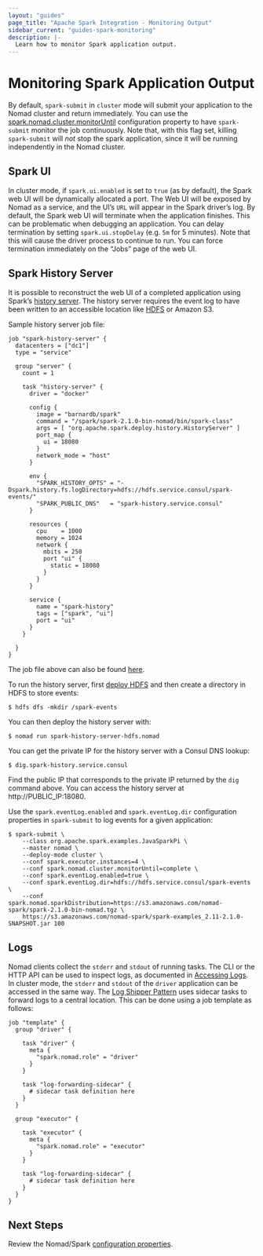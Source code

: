 ```yaml
---
layout: "guides"
page_title: "Apache Spark Integration - Monitoring Output"
sidebar_current: "guides-spark-monitoring"
description: |-
  Learn how to monitor Spark application output.
---
```


# Monitoring Spark Application Output

By default, `spark-submit` in `cluster` mode will submit your application
 to the Nomad cluster and return immediately. You can use the 
 [spark.nomad.cluster.monitorUntil](/guides/spark/configuration.html#spark-nomad-cluster-monitoruntil) configuration property to have 
 `spark-submit` monitor the job continuously. Note that, with this flag set, 
 killing `spark-submit` will *not* stop the spark application, since it will be
  running independently in the Nomad cluster. 

## Spark UI

In cluster mode, if `spark.ui.enabled` is set to `true` (as by default), the 
Spark web UI will be dynamically allocated a port. The Web UI will be exposed by
 Nomad as a service, and the UI’s `URL` will appear in the Spark driver’s log. By 
default, the Spark web UI will terminate when the application finishes. This can 
be problematic when debugging an application. You can delay termination by 
setting `spark.ui.stopDelay` (e.g. `5m` for 5 minutes). Note that this will 
cause the driver process to continue to run. You can force termination
 immediately on the “Jobs” page of the web UI.

## Spark History Server

It is possible to reconstruct the web UI of a completed application using 
Spark’s [history server](https://spark.apache.org/docs/latest/monitoring.html#viewing-after-the-fact). 
The history server requires the event log to have been written to an accessible 
location like [HDFS](/guides/spark/hdfs.html) or Amazon S3.

Sample history server job file:

```hcl
job "spark-history-server" {
  datacenters = ["dc1"]
  type = "service"

  group "server" {
    count = 1

    task "history-server" {
      driver = "docker"
      
      config {
        image = "barnardb/spark"
        command = "/spark/spark-2.1.0-bin-nomad/bin/spark-class"
        args = [ "org.apache.spark.deploy.history.HistoryServer" ]
        port_map {
          ui = 18080
        }
        network_mode = "host"
      }

      env {
        "SPARK_HISTORY_OPTS" = "-Dspark.history.fs.logDirectory=hdfs://hdfs.service.consul/spark-events/"
        "SPARK_PUBLIC_DNS"   = "spark-history.service.consul"
      }

      resources {
        cpu    = 1000
        memory = 1024
        network {
          mbits = 250
          port "ui" {
            static = 18080
          }
        }
      }

      service {
        name = "spark-history"
        tags = ["spark", "ui"]
        port = "ui"
      }
    }

  }
}
```

The job file above can also be found [here](https://github.com/hashicorp/nomad/blob/f-terraform-config/terraform/examples/spark/spark-history-server.nomad).

To run the history server, first [deploy HDFS](/guides/spark/hdfs.html) and then 
create a directory in HDFS to store events:

```shell
$ hdfs dfs -mkdir /spark-events
```

You can then deploy the history server with:

```shell
$ nomad run spark-history-server-hdfs.nomad
```

You can get the private IP for the history server with a Consul DNS lookup:

```shell
$ dig.spark-history.service.consul
```

Find the public IP that corresponds to the private IP returned by the `dig` 
command above. You can access the history server at http://PUBLIC_IP:18080.

Use the `spark.eventLog.enabled` and `spark.eventLog.dir` configuration 
properties in `spark-submit` to log events for a given application:

```shell
$ spark-submit \
    --class org.apache.spark.examples.JavaSparkPi \
    --master nomad \
    --deploy-mode cluster \
    --conf spark.executor.instances=4 \
    --conf spark.nomad.cluster.monitorUntil=complete \
    --conf spark.eventLog.enabled=true \
    --conf spark.eventLog.dir=hdfs://hdfs.service.consul/spark-events \
    --conf spark.nomad.sparkDistribution=https://s3.amazonaws.com/nomad-spark/spark-2.1.0-bin-nomad.tgz \
    https://s3.amazonaws.com/nomad-spark/spark-examples_2.11-2.1.0-SNAPSHOT.jar 100
```

## Logs

Nomad clients collect the `stderr` and `stdout` of running tasks. The CLI or the
 HTTP API can be used to inspect logs, as documented in 
[Accessing Logs](https://www.nomadproject.io/docs/operating-a-job/accessing-logs.html).
In cluster mode, the `stderr` and `stdout` of the `driver` application can be 
accessed in the same way. The [Log Shipper Pattern](https://www.nomadproject.io/docs/operating-a-job/accessing-logs.html#log-shipper-pattern) uses sidecar tasks to forward logs to a central location. This
can be done using a job template as follows:

```hcl
job "template" {
  group "driver" {

    task "driver" {
      meta {
        "spark.nomad.role" = "driver"
      }
    }

    task "log-forwarding-sidecar" {
      # sidecar task definition here
    }
  }

  group "executor" {

    task "executor" {
      meta {
        "spark.nomad.role" = "executor"
      }
    }

    task "log-forwarding-sidecar" {
      # sidecar task definition here
    }
  }
}
```

## Next Steps

Review the Nomad/Spark [configuration properties](/guides/spark/configuration.html).
